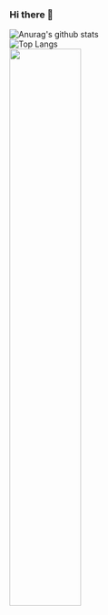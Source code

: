 ### Hi there 👋

<!--
**AlphaKennyBudy/AlphaKennyBudy** is a ✨ _special_ ✨ repository because its `README.md` (this file) appears on your GitHub profile.

Here are some ideas to get you started:

- 🔭 I’m currently working on ...
- 🌱 I’m currently learning ...
- 👯 I’m looking to collaborate on ...
- 🤔 I’m looking for help with ...
- 💬 Ask me about ...
- 📫 How to reach me: ...
- 😄 Pronouns: ...
- ⚡ Fun fact: ...
-->
![Anurag's github stats](https://github-readme-stats.vercel.app/api?username=AlphaKennyBudy&count_private=true&show_icons=true&theme=dracula)  
![Top Langs](https://github-readme-stats.vercel.app/api/top-langs/?username=AlphaKennyBudy&theme=dracula)  
<img src="https://wakatime.com/share/@adilDev/fe99aaf6-0a6d-4ce4-8185-dc2748f442b1.svg" width="50%" height="auto"/>
